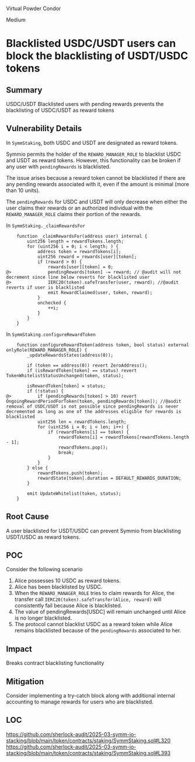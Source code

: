 Virtual Powder Condor

Medium

# Blacklisted USDC/USDT users can block the blacklisting of USDT/USDC tokens

## Summary

USDC/USDT Blacklisted users with pending rewards prevents the blacklisting of USDC/USDT as reward tokens

## Vulnerability Details

In `SymmStaking`, both USDC and USDT are designated as reward tokens.

Symmio permits the holder of the `REWARD_MANAGER_ROLE` to blacklist USDC and USDT as reward tokens. However, this functionality can be broken if any user with `pendingRewards` is blacklisted.

The issue arises because a reward token cannot be blacklisted if there are any pending rewards associated with it, even if the amount is minimal (more than 10 units).

The `pendingRewards` for USDC and USDT will only decrease when either the user claims their rewards or an authorized individual with the `REWARD_MANAGER_ROLE` claims their portion of the rewards.

In `SymmStaking._claimRewardsFor`

```solidity
	function _claimRewardsFor(address user) internal {
		uint256 length = rewardTokens.length;
		for (uint256 i = 0; i < length; ) {
			address token = rewardTokens[i];
			uint256 reward = rewards[user][token];
			if (reward > 0) {
				rewards[user][token] = 0;
@>				pendingRewards[token] -= reward; // @audit will not decrement since line below reverts for blacklisted user
@>				IERC20(token).safeTransfer(user, reward); //@audit reverts if user is blacklisted
				emit RewardClaimed(user, token, reward);
			}
			unchecked {
				++i;
			}
		}
	}
```

In `SymmStaking.configureRewardToken`

```solidity
	function configureRewardToken(address token, bool status) external onlyRole(REWARD_MANAGER_ROLE) {
		_updateRewardsStates(address(0));

		if (token == address(0)) revert ZeroAddress();
		if (isRewardToken[token] == status) revert TokenWhitelistStatusUnchanged(token, status);

		isRewardToken[token] = status;
		if (!status) {
@>			if (pendingRewards[token] > 10) revert OngoingRewardPeriodForToken(token, pendingRewards[token]); //@audit removal of USDC/USDT is not possible since pendingRewards is never decremented as long as one of the addresses eligible for rewards is blacklisted
			uint256 len = rewardTokens.length;
			for (uint256 i = 0; i < len; i++) {
				if (rewardTokens[i] == token) {
					rewardTokens[i] = rewardTokens[rewardTokens.length - 1];
					rewardTokens.pop();
					break;
				}
			}
		} else {
			rewardTokens.push(token);
			rewardState[token].duration = DEFAULT_REWARDS_DURATION;
		}

		emit UpdateWhitelist(token, status);
	}
```

## Root Cause
A user blacklisted for USDT/USDC can prevent Symmio from blacklisting USDT/USDC as reward tokens.

## POC

Consider the following scenario

1. Alice possesses 10 USDC as reward tokens.
2. Alice has been blacklisted by USDC.
3. When the `REWARD_MANAGER_ROLE` tries to claim rewards for Alice, the transfer call `IERC20(token).safeTransfer(Alice, reward)` will consistently fail because Alice is blacklisted.
4. The value of pendingRewards[USDC] will remain unchanged until Alice is no longer blacklisted.
5. The protocol cannot blacklist USDC as a reward token while Alice remains blacklisted because of the `pendingRewards` associated to her.

## Impact 
Breaks contract blacklisting functionality

## Mitigation
Consider implementing a try-catch block along with additional internal accounting to manage rewards for users who are blacklisted.

## LOC
https://github.com/sherlock-audit/2025-03-symm-io-stacking/blob/main/token/contracts/staking/SymmStaking.sol#L320
https://github.com/sherlock-audit/2025-03-symm-io-stacking/blob/main/token/contracts/staking/SymmStaking.sol#L393